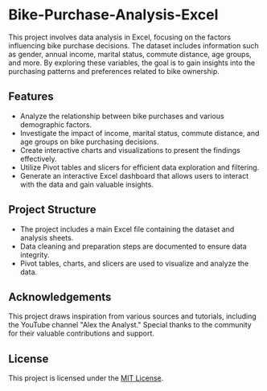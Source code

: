 # Bike-Purchase-Analysis-Excel

This project involves data analysis in Excel, focusing on the factors influencing bike purchase decisions. The dataset includes information such as gender, annual income, marital status, commute distance, age groups, and more. By exploring these variables, the goal is to gain insights into the purchasing patterns and preferences related to bike ownership.

## Features

- Analyze the relationship between bike purchases and various demographic factors.
- Investigate the impact of income, marital status, commute distance, and age groups on bike purchasing decisions.
- Create interactive charts and visualizations to present the findings effectively.
- Utilize Pivot tables and slicers for efficient data exploration and filtering.
- Generate an interactive Excel dashboard that allows users to interact with the data and gain valuable insights.

## Project Structure

- The project includes a main Excel file containing the dataset and analysis sheets.
- Data cleaning and preparation steps are documented to ensure data integrity.
- Pivot tables, charts, and slicers are used to visualize and analyze the data.

## Acknowledgements

This project draws inspiration from various sources and tutorials, including the YouTube channel "Alex the Analyst." Special thanks to the community for their valuable contributions and support.

## License

This project is licensed under the [MIT License](LICENSE).
